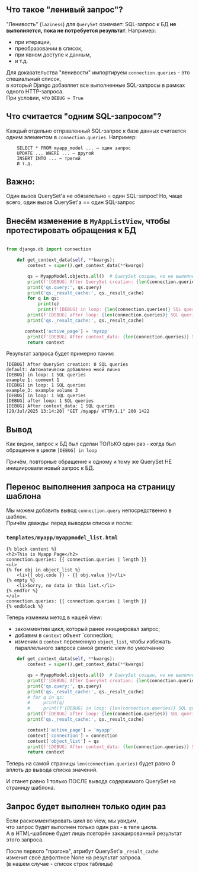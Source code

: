 ## Что такое "ленивый запрос"?

"Ленивость" (`laziness`) для `QuerySet` означает: SQL-запрос к БД **не выполняется, пока не потребуется результат**.
Например:
 - при итерации, 
 - преобразовании в список,
 - при явном доступе к данным,
 - и т.д.

Для доказательства "ленивости" импортируем `connection.queries` - это специальный список,  
в который Django добавляет все выполненные SQL-запросы в рамках одного HTTP-запроса.  
При условии, что `DEBUG = True`

## Что считается "одним SQL-запросом"?

Каждый отдельно отправленный SQL-запрос к базе данных считается одним элементом в `connection.queries`. 
Например:
```
    SELECT * FROM myapp_model ... — один запрос
    UPDATE ... WHERE ... — другой
    INSERT INTO ... — третий
    И т.д.
```

## Важно: 
Один вызов QuerySet'а не обязательно = один SQL-запрос!
Но, чаще всего, один вызов QuerySet'а == один SQL-запрос


## Внесём изменение в `MyAppListView`, чтобы протестировать обращения к БД

```python

from django.db import connection

    def get_context_data(self, **kwargs):
        context = super().get_context_data(**kwargs)

        qs = MyappModel.objects.all()  # QuerySet создан, но не выполнен
        print(f'[DEBUG] After QuerySet creation: {len(connection.queries)} SQL queries')
        print('qs.query:', qs.query)
        print('qs._result_cache:', qs._result_cache)
        for q in qs:
            print(q)
            print(f'[DEBUG] in loop: {len(connection.queries)} SQL queries')
        print(f'[DEBUG] after loop: {len(connection.queries)} SQL queries')
        print('qs._result_cache:', qs._result_cache)

       context['active_page'] = 'myapp'
        print(f'[DEBUG] After context_data: {len(connection.queries)} SQL queries')
        return context
```


Результат запроса будет примерно таким:
```djangourlpath
[DEBUG] After QuerySet creation: 0 SQL queries
default: Автоматически добавлено мной лично
[DEBUG] in loop: 1 SQL queries
example 1: comment 1
[DEBUG] in loop: 1 SQL queries
example_3: example volume 3
[DEBUG] in loop: 1 SQL queries
[DEBUG] after loop: 1 SQL queries
[DEBUG] After context_data: 1 SQL queries
[29/Jul/2025 13:14:20] "GET /myapp/ HTTP/1.1" 200 1422
```

## Вывод

Как видим, запрос к БД был сделан ТОЛЬКО один раз - когда был обращение в цикле `[DEBUG] in loop`

Причём, повторные обращение к одному и тому же QuerySet НЕ инициировали новый запрос к БД.


## Перенос выполнения запроса на страницу шаблона

Мы можем добавить вывод `connection.query` непосредственно в шаблон.  
Причём дважды: перед выводом списка и после:

### `templates/myapp/myappmodel_list.html`

```djangourlpath
{% block content %}
<h2>This is Myapp Page</h2>
connection.queries: {{ connection.queries | length }}
<ul>
{% for obj in object_list %}
    <li>{{ obj.code }} - {{ obj.value }}</li>
{% empty %}
    <li>Sorry, no data in this list.</li>
{% endfor %}
</ul>
connection.queries: {{ connection.queries | length }}
{% endblock %}
```

Теперь изменим метод в нашей view:
- закомментим цикл, который ранее инициировал запрос;
- добавим в `context` объект `connection;
- изменим в `context` переменную `object_list`, чтобы избежать параллельного запроса самой generic view по умолчанию

```python
    def get_context_data(self, **kwargs):
        context = super().get_context_data(**kwargs)

        qs = MyappModel.objects.all()  # QuerySet создан, но не выполнен
        print(f'[DEBUG] After QuerySet creation: {len(connection.queries)} SQL queries')
        print('qs.query:', qs.query)
        print('qs._result_cache:', qs._result_cache)
        # for q in qs:
        #     print(q)
        #     print(f'[DEBUG] in loop: {len(connection.queries)} SQL queries')
        print(f'[DEBUG] after loop: {len(connection.queries)} SQL queries')
        print('qs._result_cache:', qs._result_cache)

        context['active_page'] = 'myapp'
        context['connection'] = connection
        context['object_list'] = qs
        print(f'[DEBUG] After context_data: {len(connection.queries)} SQL queries')
        return context
```

Теперь на самой страницы `len(connection.queries)` будет равно 0 вплоть до вывода списка значений.

И станет равно 1 только ПОСЛЕ вывода содержимого QuerySet на страницу шаблона.


## Запрос будет выполнен только один раз

Если раскомментировать цикл во view, мы увидим,   
что запрос будет выполнен только один раз - в теле цикла.  
А в HTML-шаблоне будет лишь повторён закэшированный результат этого запроса.

После первого "прогона", атрибут QuerySet'a `_result_cache`  
изменит своё дефолтное None на результат запроса.  
(в нашем случае - список строк таблицы)
